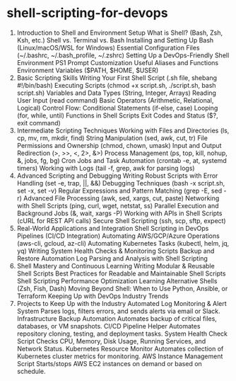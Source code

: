 # shell-scripting-for-devops
1. Introduction to Shell and Environment Setup
What is Shell? (Bash, Zsh, Ksh, etc.)
Shell vs. Terminal vs. Bash
Installing and Setting Up Bash (Linux/macOS/WSL for Windows)
Essential Configuration Files (~/.bashrc, ~/.bash_profile, ~/.zshrc)
Setting Up a DevOps-Friendly Shell Environment
PS1 Prompt Customization
Useful Aliases and Functions
Environment Variables ($PATH, $HOME, $USER)
2. Basic Scripting Skills
Writing Your First Shell Script (.sh file, shebang #!/bin/bash)
Executing Scripts (chmod +x script.sh, ./script.sh, bash script.sh)
Variables and Data Types (String, Integer, Arrays)
Reading User Input (read command)
Basic Operators (Arithmetic, Relational, Logical)
Control Flow:
Conditional Statements (if-else, case)
Looping (for, while, until)
Functions in Shell Scripts
Exit Codes and Status ($?, exit command)
3. Intermediate Scripting Techniques
Working with Files and Directories (ls, cp, mv, rm, mkdir, find)
String Manipulation (sed, awk, cut, tr)
File Permissions and Ownership (chmod, chown, umask)
Input and Output Redirection (>, >>, <, 2>, &>)
Process Management (ps, top, kill, nohup, &, jobs, fg, bg)
Cron Jobs and Task Automation (crontab -e, at, systemd timers)
Working with Logs (tail -f, grep, awk for parsing logs)
4. Advanced Scripting and Debugging
Writing Robust Scripts with Error Handling (set -e, trap, ||, &&)
Debugging Techniques (bash -x script.sh, set -x, set -v)
Regular Expressions and Pattern Matching (grep -E, sed -r)
Advanced File Processing (awk, sed, xargs, cut, paste)
Networking with Shell Scripts (ping, curl, wget, netstat, ss)
Parallel Execution and Background Jobs (&, wait, xargs -P)
Working with APIs in Shell Scripts (cURL for REST API calls)
Secure Shell Scripting (ssh, scp, sftp, expect)
5. Real-World Applications and Integration
Shell Scripting in DevOps Pipelines (CI/CD Integration)
Automating AWS/GCP/Azure Operations (aws-cli, gcloud, az-cli)
Automating Kubernetes Tasks (kubectl, helm, jq, yq)
Writing System Health Checks & Monitoring Scripts
Backup and Restore Automation
Log Parsing and Analysis with Shell Scripting
6. Shell Mastery and Continuous Learning
Writing Modular & Reusable Shell Scripts
Best Practices for Readable and Maintainable Shell Scripts
Shell Scripting Performance Optimization
Learning Alternative Shells (Zsh, Fish, Dash)
Moving Beyond Shell: When to Use Python, Ansible, or Terraform
Keeping Up with DevOps Industry Trends
7. Projects to Keep Up with the Industry
Automated Log Monitoring & Alert System
Parses logs, filters errors, and sends alerts via email or Slack.
Infrastructure Backup Automation
Automates backup of critical files, databases, or VM snapshots.
CI/CD Pipeline Helper
Automates repository cloning, testing, and deployment tasks.
System Health Check Script
Checks CPU, Memory, Disk Usage, Running Services, and Network Status.
Kubernetes Resource Monitor
Automates collection of Kubernetes cluster metrics for monitoring.
AWS Instance Management Script
Starts/stops AWS EC2 instances on demand or based on schedule.
